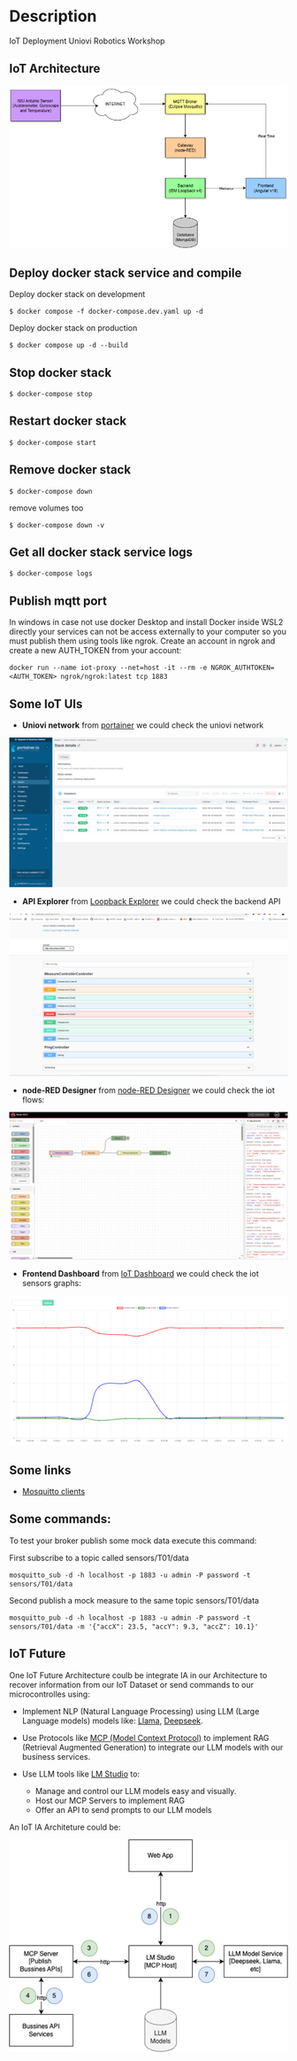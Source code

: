 # Description
IoT Deployment Uniovi Robotics Workshop 

## IoT Architecture
![IoT Architecture](captures/iot_architecture.drawio.png "IoT Architecture")

## Deploy docker stack service and compile
Deploy docker stack on development
```
$ docker compose -f docker-compose.dev.yaml up -d
```

Deploy docker stack on production
```shell
$ docker compose up -d --build
```

## Stop docker stack
```shell
$ docker-compose stop
```

## Restart docker stack
```shell
$ docker-compose start
```

## Remove docker stack
```shell
$ docker-compose down
```

remove volumes too
```shell
$ docker-compose down -v
```

## Get all docker stack service logs
```shell
$ docker-compose logs
```

## Publish mqtt port
In windows in case not use docker Desktop and install Docker inside WSL2 directly your services can not be access externally to your computer so you must publish them using tools like ngrok. Create an account in ngrok and create a new AUTH_TOKEN from your account:

```shell
docker run --name iot-proxy --net=host -it --rm -e NGROK_AUTHTOKEN=<AUTH_TOKEN> ngrok/ngrok:latest tcp 1883
```

## Some IoT UIs

- **Uniovi network** from [portainer](https://localhost:9443) we could check the uniovi network

![IoT Docker Stack](captures/iot_stack.png "IoT Docker Stack")

- **API Explorer** from [Loopback Explorer](http://localhost:3000/explorer) we could check the backend API

![API Explorer](captures/iot_swagger.png "API Explorer")

- **node-RED Designer** from [node-RED Designer](http://localhost:1880) we could check the iot flows:

![node-RED Designer](captures/node-RED_designer.png "node-RED Designer")

- **Frontend Dashboard** from [IoT Dashboard](http://localhost:4200) we could check the iot sensors graphs:
 
![IoT Frontend Realtime](captures/iot_frontend.png "IoT Frontend Realtime")

## Some links

- [Mosquitto clients](https://mosquitto.org/download/)

## Some commands:

To test your broker publish some mock data execute this command:

First subscribe to a topic called sensors/T01/data
```
mosquitto_sub -d -h localhost -p 1883 -u admin -P password -t sensors/T01/data
```

Second publish a mock measure to the same topic sensors/T01/data
```
mosquitto_pub -d -h localhost -p 1883 -u admin -P password -t sensors/T01/data -m '{"accX": 23.5, "accY": 9.3, "accZ": 10.1}'
```

## IoT Future

One IoT Future Architecture coulb be integrate IA in our Architecture to recover information from our IoT Dataset or send commands to our microcontrolles using:

- Implement NLP (Natural Language Processing) using LLM (Large Language models) models like: [Llama](https://www.llama.com/), [Deepseek](https://www.deepseek.com/).

- Use Protocols like [MCP (Model Context Protocol)](https://modelcontextprotocol.io/docs/getting-started/intro) to implement RAG (Retrieval Augmented Generation) to integrate our LLM models with our business services.

- Use LLM tools like [LM Studio](https://lmstudio.ai/) to:
    - Manage and control our LLM models easy and visually.
    - Host our MCP Servers to implement RAG
    - Offer an API to send prompts to our LLM models

An IoT IA Architeture could be:

![IoT Ia](./captures/Iot_IA.png)